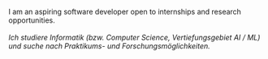 I am an aspiring software developer open to internships and research opportunities.
<br>
<br>
<i>Ich studiere Informatik (bzw. Computer Science, Vertiefungsgebiet AI / ML) und suche nach Praktikums- und Forschungsmöglichkeiten.</i>
